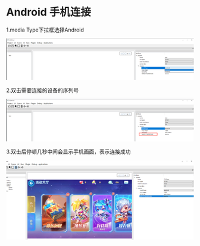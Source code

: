 # Android 手机连接

1.media Type下拉框选择Android

![img](../img/New_SDKTool/ActionConf/phone.png)

2.双击需要连接的设备的序列号  

![img](../img/New_SDKTool/ActionConf/phone1.png)

3.双击后停顿几秒中间会显示手机画面，表示连接成功

![img](../img/New_SDKTool/ActionConf/huamian.png)
